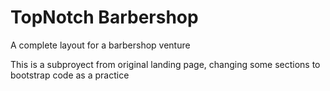 # TopNotch Barbershop

A complete layout for a barbershop venture

This is a subproyect from original landing page, changing some sections to bootstrap code as a practice